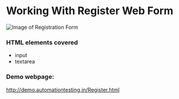 # Working With Register Web Form

![Image of Registration Form](https://github.com/ikostan/SELENIUM_WEBDRIVER_WORKING_WITH_ELEMENTS/tree/master/simple_register_web_form/img/demo_form.JPG)

### HTML elements covered
- input
- textarea


### Demo webpage:
http://demo.automationtesting.in/Register.html



